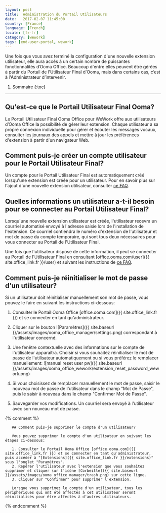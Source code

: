 ```yaml
---
layout: post
title:  Administration du Portail Utilisateurs
date:   2017-02-07 11:45:00
country: [France]
language: [French]
locale: [fr-fr]
category: [wework]
tags: [end-user-portal, wework]
---
```


Une fois que vous avez terminé la configuration d'une nouvelle extension utilisateur, elle aura accès à un certain nombre de puissantes fonctionnalités d’Ooma Office. Beaucoup d'entre elles peuvent être gérées à partir du Portail de l'Utilisateur Final d'Ooma, mais dans certains cas, c’est à l'Administrateur d’intervenir.

1. Sommaire
{:toc}
* * *

## Qu'est-ce que le Portail Utilisateur Final Ooma?

Le Portail Utilisateur Final Ooma Office pour WeWork offre aux utilisateurs d’Ooma Office la possibilité de gérer leur extension. Chaque utilisateur a sa propre connexion individuelle pour gérer et écouter les messages vocaux, consulter les journaux des appels et mettre à jour les préférences d'extension à partir d'un navigateur Web.

## Comment puis-je créer un compte utilisateur pour le Portail Utilisateur Final?

Un compte pour le Portail Utilisateur Final est automatiquement créé lorsqu'une extension est créée pour un utilisateur. Pour en savoir plus sur l'ajout d'une nouvelle extension utilisateur, consulter [ce FAQ](/fr/fr/setting-up-extensions).

## Quelles informations un utilisateur a-t-il besoin pour se connecter au Portail Utilisateur Final?

Lorsqu'une nouvelle extension utilisateur est créée, l'utilisateur recevra un courriel automatisé envoyé à l'adresse saisie lors de l'installation de l'extension. Ce courriel contiendra le numéro d'extension de l'utilisateur et mot de passe du compte temporaire, qui sont tous deux nécessaires pour vous connecter au Portail de l'Utilisateur Final.

Une fois que l'utilisateur dispose de cette information, il peut se connecter au Portail de l'Utilisateur Final en consultant [office.ooma.com/user]({{ site.office_link.fr }}/user) et suivant les instructions de [ce FAQ](/fr/fr/ooma-end-user-portal).

## Comment puis-je réinitialiser le mot de passe d'un utilisateur?

Si un utilisateur doit réinitialiser manuellement son mot de passe, vous pouvez le faire en suivant les instructions ci-dessous:

1. Consulter le Portail Ooma Office [office.ooma.com]({{ site.office_link.fr }}) et se connecter en tant qu'administrateur.
2. Cliquer sur le bouton ![Paramètres]({{ site.baseurl }}/assets/images/ooma_office_manager/settings.png) correspondant à l'utilisateur concerné.
3. Une fenêtre contextuelle avec des informations sur le compte de l'utilisateur apparaîtra. Choisir si vous souhaitez réinitialiser le mot de passe de l'utilisateur automatiquement ou si vous préférez le remplacer manuellement: 
   ![manual reset user pw]({{ site.baseurl }}/assets/images/ooma_office_wework/extension_reset_password_wework.png)

4. Si vous choisissez de remplacer manuellement le mot de passe, saisir le nouveau mot de passe de l'utilisateur dans le champ "Mot de Passe", puis le saisir à nouveau dans le champ "Confirmer Mot de Passe".
5. Sauvegarder vos modifications. Un courriel sera envoyé à l'utilisateur avec son nouveau mot de passe.

{% comment %}

       ## Comment puis-je supprimer le compte d'un utilisateur?

       Vous pouvez supprimer le compte d'un utilisateur en suivant les étapes ci-dessous:

       1. Consulter le Portail Ooma Office [office.ooma.com]({{ site.office_link.fr }}) et se connecter en tant qu'administrateur, puis accéder à "[Extensions]({{ site.office_link.fr }}/extensions)" sous l'onglet "Paramètres".
       2. Repérer l'utilisateur avec l'extension que vous souhaitez supprimer et cliquer sur l'icône [Corbeille]({{ site.baseurl }}/assets/images/ooma_office_manager/trash.png) sur cette ligne.
       3. Cliquer sur "Confirmer" pour supprimer l'extension.

       Lorsque vous supprimez le compte d'un utilisateur, tous les périphériques qui ont été affectés à cet utilisateur seront réinitialisés pour être affectés à d'autres utilisateurs.

{% endcomment %}

